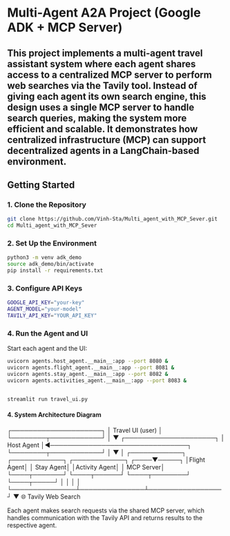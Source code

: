 #  Multi-Agent A2A Project (Google ADK + MCP Server)
     
This project implements a multi-agent travel assistant system where each agent shares access to a centralized MCP server to perform web searches via the Tavily tool. Instead of giving each agent its own search engine, this design uses a single MCP server to handle search queries, making the system more efficient and scalable. It demonstrates how centralized infrastructure (MCP) can support decentralized agents in a LangChain-based environment. 
---

##  Getting Started 

### 1. Clone the Repository
```bash
git clone https://github.com/Vinh-Sta/Multi_agent_with_MCP_Sever.git
cd Multi_agent_with_MCP_Sever
```
### 2. Set Up the Environment 
```bash
python3 -m venv adk_demo  
source adk_demo/bin/activate  
pip install -r requirements.txt  
```
### 3. Configure API Keys 
```bash
GOOGLE_API_KEY="your-key"  
AGENT_MODEL="your-model"  
TAVILY_API_KEY="YOUR_API_KEY"
```
### 4. Run the Agent and UI 
Start each agent and the UI: 
```bash
uvicorn agents.host_agent.__main__:app --port 8080 &  
uvicorn agents.flight_agent.__main__:app --port 8081 &  
uvicorn agents.stay_agent.__main__:app --port 8082 &  
uvicorn agents.activities_agent.__main__:app --port 8083 &  


streamlit run travel_ui.py  
```

#### 4. System Architecture Diagram
┌─────────────────────┐
│    Travel UI (user) │
└────────┬────────────┘
         │
         ▼
┌─────────────────────┐
│    Host Agent       │◄────────────────────────────────┐
└────────┬────────────┘                                 │
         ▼                                              │
┌────────────┐   ┌────────────┐   ┌────────────┐   ┌────▼─────┐
│Flight Agent│   │ Stay Agent│   │Activity Agent│  │ MCP Server│
└────┬───────┘   └────┬──────┘   └────┬────────┘   └────┬─────┘
     │               │               │                 │
     └───────────────┴───────────────┴─────────────────┘
                      ▼
              🌐 Tavily Web Search
  
Each agent makes search requests via the shared MCP server, which handles communication with the Tavily API and returns results to the respective agent. 
